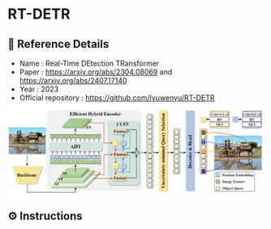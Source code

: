 # RT-DETR

## 🔔 Reference Details
- Name : Real-Time DEtection TRansformer
- Paper : https://arxiv.org/abs/2304.08069 and https://arxiv.org/abs/2407.17140
- Year : 2023
- Official repository : https://github.com/lyuwenyu/RT-DETR

<p align="center">
  <img width="700"  src="rt_detr_model.jpg">
</p> 

## ⚙ Instructions